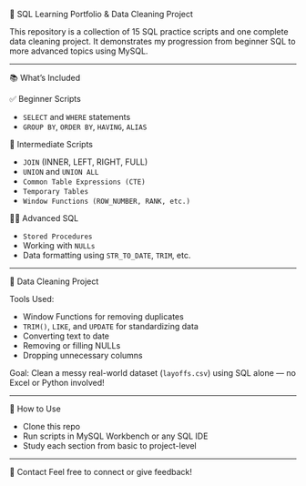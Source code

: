  🧠 SQL Learning Portfolio & Data Cleaning Project

This repository is a collection of 15 SQL practice scripts and one complete data cleaning project. It demonstrates my progression from beginner SQL to more advanced topics using MySQL.

---

 📚 What’s Included

✅ Beginner Scripts
- `SELECT` and `WHERE` statements
- `GROUP BY`, `ORDER BY`, `HAVING`, `ALIAS`

🔄 Intermediate Scripts
- `JOIN` (INNER, LEFT, RIGHT, FULL)
- `UNION` and `UNION ALL`
- `Common Table Expressions (CTE)`
- `Temporary Tables`
- `Window Functions (ROW_NUMBER, RANK, etc.)`

🧑‍💻 Advanced SQL
- `Stored Procedures`
- Working with `NULLs`
- Data formatting using `STR_TO_DATE`, `TRIM`, etc.

---

🧼 Data Cleaning Project

 Tools Used:
- Window Functions for removing duplicates
- `TRIM()`, `LIKE`, and `UPDATE` for standardizing data
- Converting text to date
- Removing or filling NULLs
- Dropping unnecessary columns

Goal:
Clean a messy real-world dataset (`layoffs.csv`) using SQL alone — no Excel or Python involved!

---

 🚀 How to Use
- Clone this repo
- Run scripts in MySQL Workbench or any SQL IDE
- Study each section from basic to project-level

---

 💬 Contact
Feel free to connect or give feedback!

